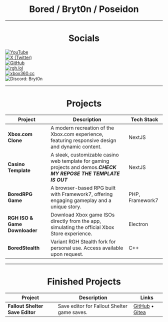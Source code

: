 <div align="center">
  <h1>Bored / Bryt0n / Poseidon</h1>
  <!-- Socials are now listed in the table below -->
</div>
  
<hr>              
<div align="center" style="text-align:center;h1:50px;"> <h1> Socials </h1> </div>
<p align="center-left">
 <a href="https://www.youtube.com/@theartofbored" target="_blank">                                                                                             
    <img src="https://img.shields.io/badge/YouTube-%23FF0000.svg?style=for-the-badge&logo=YouTube&logoColor=white" alt="YouTube"/>                           
  </a> 
  <br>
  <a href="https://twitter.com/theartofbored" target="_blank">
    <img src="https://img.shields.io/badge/X%20(Formerly%20Twitter)-000000?style=for-the-badge&logo=x&logoColor=white" alt="X (Twitter)"/>
  </a>
  <br>
  <a href="https://github.com/poseidonLocal" target="_blank">
    <img src="https://img.shields.io/badge/GitHub-181717?style=for-the-badge&logo=github&logoColor=white" alt="GitHub"/>
  </a>
  <br>
  <a href="https://rgh.lol" target="_blank">
    <img src="https://img.shields.io/badge/Website-rgh.lol-blue?style=for-the-badge&logo=googlechrome&logoColor=white" alt="rgh.lol"/>
  </a>
  <br>
  <a href="https://xbox360.cc" target="_blank">
    <img src="https://img.shields.io/badge/Website-xbox360.cc-green?style=for-the-badge&logo=googlechrome&logoColor=white" alt="xbox360.cc"/>
  </a>
    <br>
  <img src="https://img.shields.io/badge/Discord-Bryt0n-5865F2?style=for-the-badge&logo=discord&logoColor=white" alt="Discord: Bryt0n"/>
</p>
<hr>
<div align="center" style="text-align:center;h1:50px;"> <h1> Projects </h1> </div>

| Project                        | Description                                                                                                         | Tech Stack         |
|------------------------------- |--------------------------------------------------------------------------------------------------------------------|--------------------|
| **Xbox.com Clone**             | A modern recreation of the Xbox.com experience, featuring responsive design and dynamic content.                    | NextJS             |
| **Casino Template**            | A sleek, customizable casino web template for gaming projects and demos.***CHECK MY REPOSE THE TEMPLATE IS OUT***   | NextJS             |
| **BoredRPG Game**              | A browser-based RPG built with Framework7, offering engaging gameplay and a unique story.                           | PHP, Framework7    |
| **RGH ISO & Game Downloader**  | Download Xbox game ISOs directly from the app, simulating the official Xbox Store experience.                       | Electron           |
| **BoredStealth**               | Variant RGH Stealth fork for personal use. Access available upon request.                                           | C++                |

<hr>
<div align="center" style="text-align:center;h1:50px;"> <h1> Finished Projects </h1> </div>


| Project                      | Description                                      | Links                                                                                   |
|------------------------------|--------------------------------------------------|-----------------------------------------------------------------------------------------|
| **Fallout Shelter Save Editor** | Save editor for Fallout Shelter game saves.      | [GitHub](https://github.com/poseidonlocal/Fallout-Shelter-Save-Editor) • [Gitea](https://gitea.serversyndicate.com/Bored/Fallout-Shelter-Save-Editor) |

